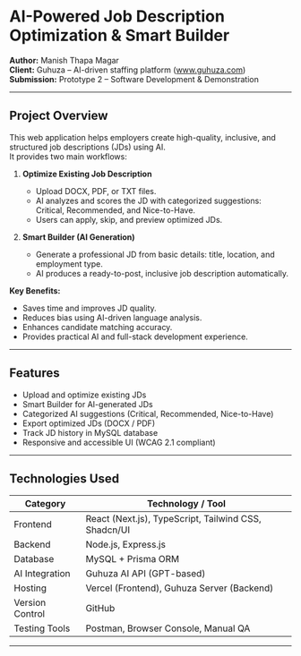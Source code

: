 # AI-Powered Job Description Optimization & Smart Builder

**Author:** Manish Thapa Magar  
**Client:** Guhuza – AI-driven staffing platform (www.guhuza.com)  
**Submission:** Prototype 2 – Software Development & Demonstration

---

## Project Overview

This web application helps employers create high-quality, inclusive, and structured job descriptions (JDs) using AI.  
It provides two main workflows:

1. **Optimize Existing Job Description**  
   - Upload DOCX, PDF, or TXT files.  
   - AI analyzes and scores the JD with categorized suggestions: Critical, Recommended, and Nice-to-Have.  
   - Users can apply, skip, and preview optimized JDs.

2. **Smart Builder (AI Generation)**  
   - Generate a professional JD from basic details: title, location, and employment type.  
   - AI produces a ready-to-post, inclusive job description automatically.

**Key Benefits:**  
- Saves time and improves JD quality.  
- Reduces bias using AI-driven language analysis.  
- Enhances candidate matching accuracy.  
- Provides practical AI and full-stack development experience.

---

## Features

- Upload and optimize existing JDs  
- Smart Builder for AI-generated JDs  
- Categorized AI suggestions (Critical, Recommended, Nice-to-Have)  
- Export optimized JDs (DOCX / PDF)  
- Track JD history in MySQL database  
- Responsive and accessible UI (WCAG 2.1 compliant)

---

## Technologies Used

| Category       | Technology / Tool |
|----------------|------------------|
| Frontend       | React (Next.js), TypeScript, Tailwind CSS, Shadcn/UI |
| Backend        | Node.js, Express.js |
| Database       | MySQL + Prisma ORM |
| AI Integration | Guhuza AI API (GPT-based) |
| Hosting        | Vercel (Frontend), Guhuza Server (Backend) |
| Version Control| GitHub |
| Testing Tools  | Postman, Browser Console, Manual QA |

---


  



